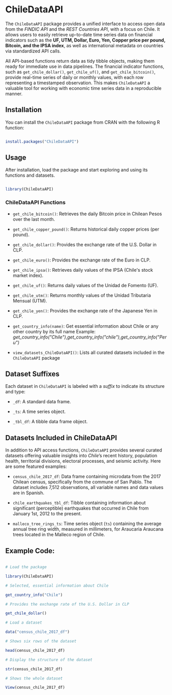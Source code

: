 # ChileDataAPI

The `ChileDataAPI` package provides a unified interface to access open data from the *FINDIC API* and the *REST Countries API*, with a focus on Chile. 
It allows users to easily retrieve up-to-date time series data on financial indicators such as the **UF, UTM, Dollar, Euro, Yen, Copper price per pound, Bitcoin, and the IPSA index**, as well as international metadata on countries via standardized API calls.

All API-based functions return data as tidy tibble objects, making them ready for immediate use in data pipelines.
The financial indicator functions, such as `get_chile_dollar()`, `get_chile_uf()`, and `get_chile_bitcoin()`, provide real-time series of daily or monthly values, with each row representing a timestamped observation. 
This makes `ChileDataAPI` a valuable tool for working with economic time series data in a reproducible manner.

## Installation

You can install the `ChileDataAPI` package from CRAN with the following R function:

```R

install.packages("ChileDataAPI")

```


## Usage

After installation, load the package and start exploring and using its functions and datasets.

```R

library(ChileDataAPI)

```

### ChileDataAPI Functions

- `get_chile_bitcoin()`: Retrieves the daily Bitcoin price in Chilean Pesos over the last month.

- `get_chile_copper_pound()`: Returns historical daily copper prices (per pound).

- `get_chile_dollar()`: Provides the exchange rate of the U.S. Dollar in CLP.

- `get_chile_euro()`: Provides the exchange rate of the Euro in CLP.

- `get_chile_ipsa()`: Retrieves daily values of the IPSA (Chile's stock market index).

- `get_chile_uf()`: Returns daily values of the Unidad de Fomento (UF).

- `get_chile_utm()`: Returns monthly values of the Unidad Tributaria Mensual (UTM).

- `get_chile_yen()`: Provides the exchange rate of the Japanese Yen in CLP.

- `get_country_info(name)`: Get essential information about Chile or any other country by its full name
Example: *get_country_info("Chile")*,*get_country_info("chile")*,*get_country_info("Peru")*

- `view_datasets_ChileDataAPI()`: Lists all curated datasets included in the `ChileDataAPI` package

## Dataset Suffixes

Each dataset in `ChileDataAPI` is labeled with a *suffix* to indicate its structure and type:

- `_df`: A standard data frame.

- `_ts`: A time series object.

- `_tbl_df`: A tibble data frame object.


## Datasets Included in ChileDataAPI

In addition to API access functions, `ChileDataAPI` provides several curated datasets offering valuable insights into *Chile*’s recent history, population health, territorial divisions, electoral processes, and seismic activity.
Here are some featured examples:

- `census_chile_2017_df`: Data frame containing microdata from the 2017 Chilean census, specifically from the commune of San Pablo. The dataset includes 7,512 observations, all variable names and data values are in Spanish.

- `chile_earthquakes_tbl_df`: Tibble containing information about significant (perceptible) earthquakes
that occurred in Chile from January 1st, 2012 to the present.

- `malleco_tree_rings_ts`: Time series object (`ts`) containing the average annual tree ring width,
measured in millimeters, for Araucaria Araucana trees located in the Malleco region of Chile.


## Example Code:

```R

# Load the package

library(ChileDataAPI)

# Selected, essential information about Chile

get_country_info("Chile")

# Provides the exchange rate of the U.S. Dollar in CLP

get_chile_dollar()

# Load a dataset

data("census_chile_2017_df")

# Shows six rows of the dataset

head(census_chile_2017_df)

# Display the structure of the dataset

str(census_chile_2017_df)

# Shows the whole dataset

View(census_chile_2017_df)

```
